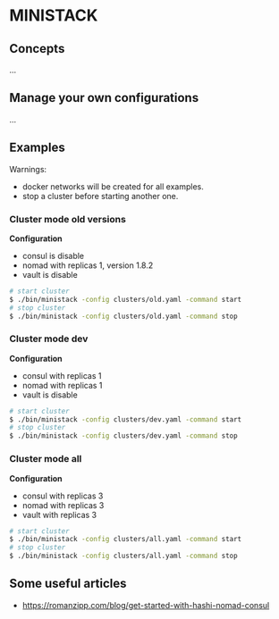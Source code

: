 # MINISTACK

## Concepts

...

## Manage your own configurations

...

## Examples

Warnings:
* docker networks will be created for all examples.
* stop a cluster before starting another one.

### Cluster mode old versions

__Configuration__
* consul is disable
* nomad with replicas 1, version 1.8.2
* vault is disable

```sh
# start cluster
$ ./bin/ministack -config clusters/old.yaml -command start
# stop cluster
$ ./bin/ministack -config clusters/old.yaml -command stop
```

### Cluster mode dev

__Configuration__
* consul with replicas 1
* nomad with replicas 1
* vault is disable

```sh
# start cluster
$ ./bin/ministack -config clusters/dev.yaml -command start
# stop cluster
$ ./bin/ministack -config clusters/dev.yaml -command stop
```

### Cluster mode all

__Configuration__
* consul with replicas 3
* nomad with replicas 3
* vault with replicas 3

```sh
# start cluster
$ ./bin/ministack -config clusters/all.yaml -command start
# stop cluster
$ ./bin/ministack -config clusters/all.yaml -command stop
```

## Some useful articles

* https://romanzipp.com/blog/get-started-with-hashi-nomad-consul
